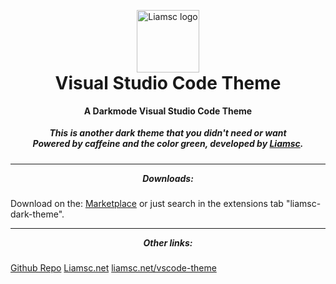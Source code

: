 
<p align="center" style="margin-bottom: 0px !important;">
  <img width="100" src="http://liamsc.net/img/icon-128.png" alt="Liamsc logo" align="center">
</p>
<h1 align="center" style="margin-top: 0px;">Visual Studio Code Theme</h1>
<h4 align="center" style="margin-top:5px;">A Darkmode Visual Studio Code Theme</h4>
<h5 align="center" style="margin-top:0px;">This is another dark theme that you didn't need or want
<br>Powered by caffeine and the color green, developed by <a href="https://github.com/liam-s-c">Liamsc</a>.
</h5>

----

<h5 align="center" style="margin-top:5px;">Downloads:</h5>

Download on the: [Marketplace](https://https://marketplace.visualstudio.com/items?itemName=Liamsc.liamsc-net-dark&ssr=false#overview) or just search in the extensions tab "liamsc-dark-theme".

----
<h5 align="center" style="margin-top:5px;">Other links:</h5>


[Github Repo](https://https://github.com/Liam-s-c/vscode-dark-theme)
[Liamsc.net](https://liamsc.net/)
[liamsc.net/vscode-theme](https://liamsc.net/projects/downloads/vscode-theme)



